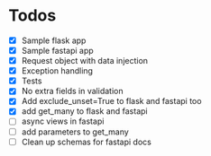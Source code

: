 # Todos

- [x] Sample flask app
- [x] Sample fastapi app
- [x] Request object with data injection
- [x] Exception handling
- [x] Tests
- [x] No extra fields in validation
- [x] Add exclude_unset=True to flask and fastapi too
- [x] add get_many to flask and fastapi
- [ ] async views in fastapi
- [ ] add parameters to get_many
- [ ] Clean up schemas for fastapi docs
